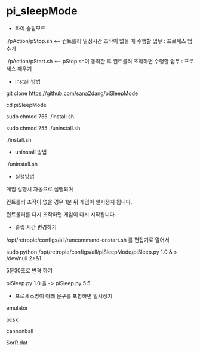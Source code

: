 # pi_sleepMode
- 파이 슬립모드

./pAction/pStop.sh <-- 컨트롤러 일정시간 조작이 없을 때 수행할 업무 : 프로세스 멈추기

./pAction/pStart.sh <-- pStop.sh이 동작한 후 컨트롤러 조작하면 수행할 업무 : 프로세스 깨우기




- install 방법

git clone https://github.com/sana2dang/piSleepMode

cd piSleepMode

sudo chmod 755 ./install.sh

sudo chmod 755 ./uninstall.sh

./install.sh



- uninstall 방법

./uninstall.sh



- 실행방법

게임 실행시 자동으로 실행되며 

컨트롤러 조작이 없을 경우 1분 뒤 게임이 일시정지 됩니다.

컨트롤러를 다시 조작하면 게임이 다시 시작됩니다.



- 슬립 시간 변경하기

/opt/retropie/configs/all/runcommand-onstart.sh 를 편집기로 열어서


sudo python /opt/retropie/configs/all/piSleepMode/piSleep.py 1.0 & > /dev/null 2>&1


5분30초로 변경 하기

piSleep.py 1.0 을 -> piSleep.py 5.5





- 프로세스명이 아래 문구를 포함하면 일시정지

emulator

pcsx

cannonball

SorR.dat
